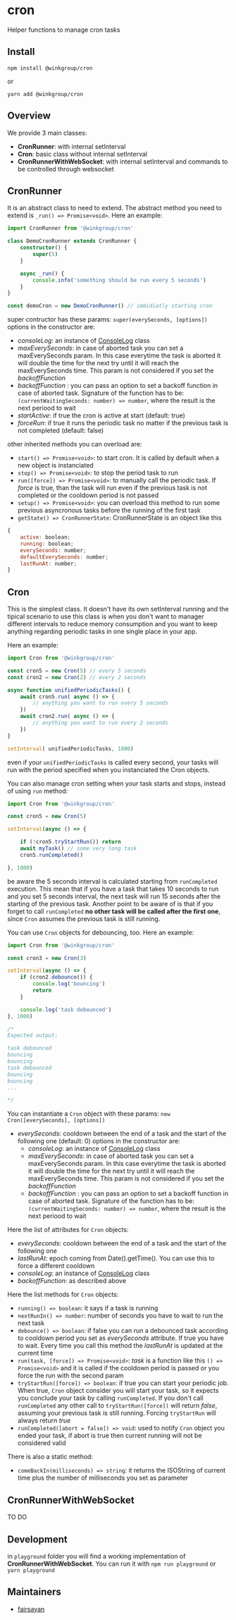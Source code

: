 # cron
Helper functions to manage cron tasks

## Install
```
npm install @winkgroup/cron
```

or

```
yarn add @winkgroup/cron
```

## Overview
We provide 3 main classes:
- **CronRunner**: with internal setInterval
- **Cron**: basic class without internal setInterval
- **CronRunnerWithWebSocket**: with internal setInterval and commands to be controlled through websocket

## CronRunner
It is an abstract class to need to extend. The abstract method you need to extend is ```_run() => Promise<void>```.
Here an example:

```ts
import CronRunner from '@winkgroup/cron'

class DemoCronRunner extends CronRunner {
    constructor() {
        super(5)
    }

    async _run() {
        console.info('something should be run every 5 seconds')
    }
}

const demoCron = new DemoCronRunner() // immidiatly starting cron
```

super contructor has these params:
```super(everySeconds, [options])```
options in the constructor are:
- *consoleLog*: an instance of [ConsoleLog](https://github.com/WINKgroup/console-log) class
- *maxEverySeconds*: in case of aborted task you can set a maxEverySeconds param. In this case everytime the task is aborted it will double the time for the next try until it will reach the maxEverySeconds time. This param is not considered if you set the *backoffFunction*
- *backoffFunction* : you can pass an option to set a backoff function in case of aborted task. Signature of the function has to be: ```(currentWaitingSeconds: number) => number```, where the result is the next periood to wait
- *startActive*: if true the cron is active at start (default: true)
- *forceRun*: if true it runs the periodic task no matter if the previous task is not completed (default: false)


other inherited methods you can overload are:
- ```start() => Promise<void>```: to start cron. It is called by default when a new object is instanciated
- ```stop() => Promise<void>```: to stop the period task to run
- ```run([force]) => Promise<void>```: to manually call the periodic task. If *force* is true, than the task will run even if the previous task is not completed or the cooldown period is not passed
- ```setup() => Promise<void>```: you can overload this method to run some previous asyncronous tasks before the running of the first task
- ```getState() => CronRunnerState```: CronRunnerState is an object like this
```js
{
    active: boolean;
    running: boolean;
    everySeconds: number;
    defaultEverySeconds: number;
    lastRunAt: number;
}
```

## Cron
This is the simplest class. It doesn't have its own setInterval running and the tipical scenario to use this class is when you don't want to manager different intervals to reduce memory consumption and you want to keep anything regarding periodic tasks in one single place in your app.

Here an example:
```ts
import Cron from '@winkgroup/cron'

const cron5 = new Cron(5) // every 5 seconds
const cron2 = new Cron(2) // every 2 seconds

async function unifiedPeriodicTasks() {
    await cron5.run( async () => {
        // anything you want to run every 5 seconds
    })
    await cron2.run( async () => {
        // anything you want to run every 2 seconds
    })
}

setInterval( unifiedPeriodicTasks, 1000)
```

even if your ```unifiedPeriodicTasks``` is called every second, your tasks will run with the period specified when you instanciated the Cron objects.

You can also manage cron setting when your task starts and stops, instead of using ```run``` method:
```ts
import Cron from '@winkgroup/cron'

const cron5 = new Cron(5)

setInterval(async () => {

    if (!cron5.tryStartRun()) return
    await myTask() // some very long task
    cron5.runCompleted()

}, 1000)

```
be aware the 5 seconds interval is calculated starting from ```runCompleted``` execution. This mean that if you have a task that takes 10 seconds to run and you set 5 seconds interval, the next task will run 15 seconds after the starting of the previous task. Another point to be aware of is that if you forget to call ```runCompleted``` **no other task will be called after the first one**, since ```Cron``` assumes the previous task is still running.

You can use ```Cron``` objects for debouncing, too. Here an example:
```ts
import Cron from '@winkgroup/cron'

const cron3 = new Cron(3)

setInterval(async () => {
    if (cron2.debounce()) {
        console.log('bouncing')
        return
    }

    console.log('task debounced')
}, 1000)

/*
Expected output:

task debounced
bouncing
bouncing
task debounced
bouncing
bouncing
...

*/
```

You can instantiate a ```Cron``` object with these params:
``` new Cron([everySeconds], [options]) ```
- *everySeconds*: cooldown between the end of a task and the start of the following one (default: 0)
options in the constructor are:
    - *consoleLog*: an instance of [ConsoleLog](https://github.com/WINKgroup/console-log) class
    - *maxEverySeconds*: in case of aborted task you can set a maxEverySeconds param. In this case everytime the task is aborted it will double the time for the next try until it will reach the maxEverySeconds time. This param is not considered if you set the *backoffFunction*
    - *backoffFunction* : you can pass an option to set a backoff function in case of aborted task. Signature of the function has to be: ```(currentWaitingSeconds: number) => number```, where the result is the next periood to wait

Here the list of attributes for ```Cron``` objects:
- *everySeconds*: cooldown between the end of a task and the start of the following one
- *lastRunAt*: epoch coming from Date().getTime(). You can use this to force a different cooldown
- *consoleLog*: an instance of [ConsoleLog](https://github.com/WINKgroup/console-log) class
- *backoffFunction*: as described above

Here the list methods for ```Cron``` objects:
- ```running() => boolean```: it says if a task is running
- ```nextRunIn() => number```: number of seconds you have to wait to run the next task
- ```debounce() => boolean```: if false you can run a debounced task according to cooldown period you set as *everySeconds* attribute. If true you have to wait. Every time you call this method the *lastRunAt* is updated at the current time
- ```run(task, [force]) => Promise<void>```: *task* is a function like this ```() => Promise<void>``` and it is called if the cooldown period is passed or you force the run with the second param
- ```tryStartRun([force]) => boolean```: if true you can start your periodic job. When true, ```Cron``` object consider you will start your task, so it expects you conclude your task by calling ```runCompleted```. If you don't call ```runCompleted``` any other call to ```tryStartRun([force])``` will return *false*, assuming your previous task is still running. Forcing ```tryStartRun``` will always return *true*
- ```runCompleted([abort = false]) => void```: used to notify ```Cron``` object you ended your task, if abort is true then current running will not be considered valid

There is also a static method:
- ```comeBackIn(milliseconds) => string```: it returns the ISOString of current time plus the number of milliseconds you set as parameter

## CronRunnerWithWebSocket
TO DO

## Development
in ```playground``` folder you will find a working implementation of **CronRunnerWithWebSocket**. You  can run it with ```npm run playground``` or ```yarn playground```


## Maintainers
* [fairsayan](https://github.com/fairsayan)